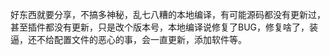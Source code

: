 好东西就要分享，不搞多神秘，乱七八糟的本地编译，有可能源码都没有更新过，甚至插件都没有更新，只是改个版本号，本地编译说修复了BUG，修复啥了，装逼，还不给配置文件的恶心的事，会一直更新，添加软件等。
